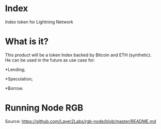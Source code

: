 # Index
Index token for Lightning Network

# What is it?

This product will be a token Index backed by Bitcoin and ETH (synthetic). He can be used in the future as use case for:

*Lending;

*Speculation;

*Borrow.

# Running Node RGB

Source: https://github.com/Layer2Labs/rgb-node/blob/master/README.md
